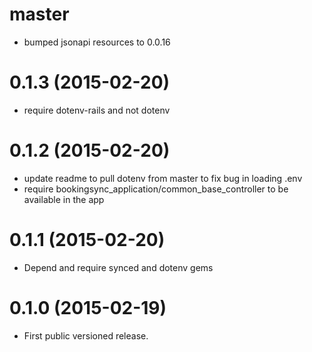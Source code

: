 # master

* bumped jsonapi resources to 0.0.16

# 0.1.3 (2015-02-20)

* require dotenv-rails and not dotenv

# 0.1.2 (2015-02-20)

* update readme to pull dotenv from master to fix bug in loading .env
* require bookingsync_application/common_base_controller to be available in the app

# 0.1.1 (2015-02-20)

* Depend and require synced and dotenv gems

# 0.1.0 (2015-02-19)

* First public versioned release.
